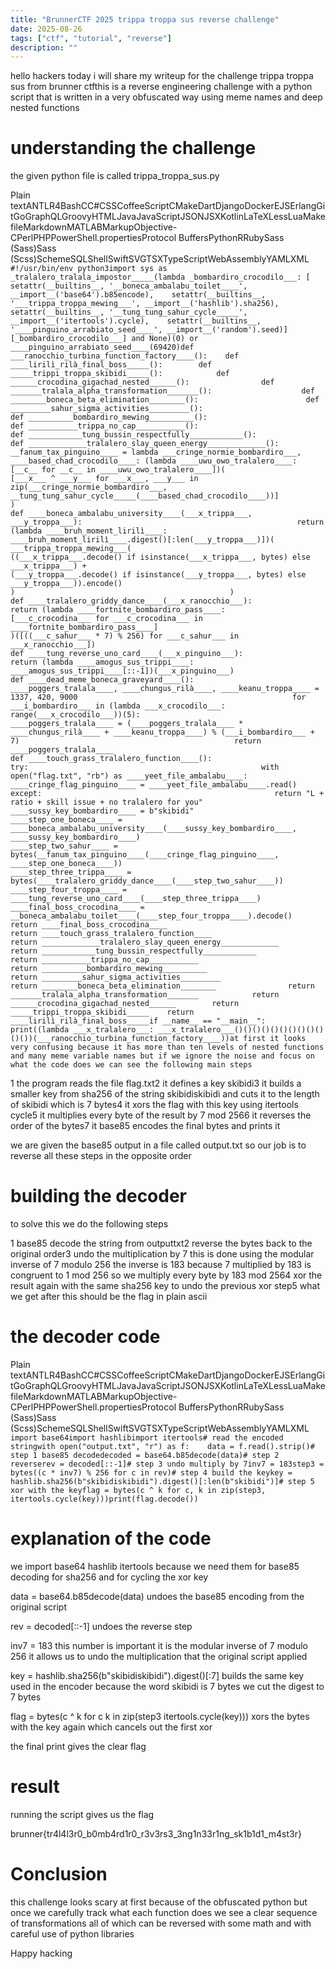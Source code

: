 ```yaml
---
title: "BrunnerCTF 2025 trippa troppa sus reverse challenge"
date: 2025-08-26
tags: ["ctf", "tutorial", "reverse"]
description: ""
---
```


hello hackers today i will share my writeup for the challenge trippa troppa sus from brunner ctfthis is a reverse engineering challenge with a python script that is written in a very obfuscated way using meme names and deep nested functions

understanding the challenge
===========================

the given python file is called trippa\_troppa\_sus.py

Plain textANTLR4BashCC#CSSCoffeeScriptCMakeDartDjangoDockerEJSErlangGitGoGraphQLGroovyHTMLJavaJavaScriptJSONJSXKotlinLaTeXLessLuaMakefileMarkdownMATLABMarkupObjective-CPerlPHPPowerShell.propertiesProtocol BuffersPythonRRubySass (Sass)Sass (Scss)SchemeSQLShellSwiftSVGTSXTypeScriptWebAssemblyYAMLXML`   #!/usr/bin/env python3import sys as _tralalero_tralala_impostor_____(lambda _bombardiro_crocodilo___: [    setattr(__builtins__, '__boneca_ambalabu_toilet____', __import__('base64').b85encode),    setattr(__builtins__, '___trippa_troppa_mewing___', __import__('hashlib').sha256),    setattr(__builtins__, '__tung_tung_sahur_cycle_____', __import__('itertools').cycle),    setattr(__builtins__, '____pinguino_arrabiato_seed____', __import__('random').seed)][_bombardiro_crocodilo___] and None)(0) or ____pinguino_arrabiato_seed____(69420)def ___ranocchio_turbina_function_factory____():    def ____lirilì_rilà_final_boss_____():        def _____trippi_troppa_skibidi_____():            def ______crocodina_gigachad_nested______():                def _______tralala_alpha_transformation_______():                    def ________boneca_beta_elimination________():                        def _________sahur_sigma_activities_________():                            def __________bombardiro_mewing__________():                                def ___________trippa_no_cap___________():                                    def ____________tung_bussin_respectfully____________():                                        def _____________tralalero_slay_queen_energy_____________():                                            __fanum_tax_pinguino____ = lambda ___cringe_normie_bombardiro___, ____based_chad_crocodilo____: (lambda ____uwu_owo_tralalero____: [__c__ for __c__ in ____uwu_owo_tralalero____])(                                                [___x___ ^ ___y___ for ___x___, ___y___ in zip(___cringe_normie_bombardiro___, __tung_tung_sahur_cycle_____(____based_chad_crocodilo____))]                                            )                                                                                        def ____boneca_ambalabu_university____(___x_trippa___, ___y_troppa___):                                                return (lambda ____bruh_moment_lirilì____: ____bruh_moment_lirilì____.digest()[:len(___y_troppa___)])(                                                    ___trippa_troppa_mewing___(                                                        ((___x_trippa___.decode() if isinstance(___x_trippa___, bytes) else ___x_trippa___) +                                                          (___y_troppa___.decode() if isinstance(___y_troppa___, bytes) else ___y_troppa___)).encode()                                                    )                                                )                                                                                        def ____tralalero_griddy_dance____(___x_ranocchio___):                                                return (lambda ____fortnite_bombardiro_pass____:                                                        [___c_crocodina___ for ___c_crocodina___ in ____fortnite_bombardiro_pass____]                                                )([((___c_sahur___ * 7) % 256) for ___c_sahur___ in ___x_ranocchio___])                                                                                        def ____tung_reverse_uno_card____(___x_pinguino___):                                                return (lambda ____amogus_sus_trippi____: ____amogus_sus_trippi____[::-1])(___x_pinguino___)                                                                                        def ____dead_meme_boneca_graveyard____():                                                ____poggers_tralala____, ____chungus_rilà____, ____keanu_troppa____ = 1337, 420, 9000                                                for ___i_bombardiro___ in (lambda ___x_crocodilo___: range(___x_crocodilo___))(5):                                                    ____poggers_tralala____ = (____poggers_tralala____ * ____chungus_rilà____ + ____keanu_troppa____) % (___i_bombardiro___ + 7)                                                return ____poggers_tralala____                                                                                        def ____touch_grass_tralalero_function____():                                                try:                                                    with open("flag.txt", "rb") as ____yeet_file_ambalabu____:                                                        ____cringe_flag_pinguino____ = ____yeet_file_ambalabu____.read()                                                except:                                                    return "L + ratio + skill issue + no tralalero for you"                                                                                                ____sussy_key_bombardiro____ = b"skibidi"                                                                                                ____step_one_boneca____ = ____boneca_ambalabu_university____(____sussy_key_bombardiro____, ____sussy_key_bombardiro____)                                                ____step_two_sahur____ = bytes(__fanum_tax_pinguino____(____cringe_flag_pinguino____, ____step_one_boneca____))                                                ____step_three_trippa____ = bytes(____tralalero_griddy_dance____(____step_two_sahur____))                                                ____step_four_troppa____ = ____tung_reverse_uno_card____(____step_three_trippa____)                                                ____final_boss_crocodina____ = __boneca_ambalabu_toilet____(____step_four_troppa____).decode()                                                                                                return ____final_boss_crocodina____                                                                                        return ____touch_grass_tralalero_function____                                        return _____________tralalero_slay_queen_energy_____________                                    return ____________tung_bussin_respectfully____________                                return ___________trippa_no_cap___________                            return __________bombardiro_mewing__________                        return _________sahur_sigma_activities_________                    return ________boneca_beta_elimination________                return _______tralala_alpha_transformation_______            return ______crocodina_gigachad_nested______        return _____trippi_troppa_skibidi_____    return ____lirilì_rilà_final_boss_____if __name__ == "__main__":    print((lambda ___x_tralalero___: ___x_tralalero___()()()()()()()()()()()())(___ranocchio_turbina_function_factory____))at first it looks very confusing because it has more than ten levels of nested functions and many meme variable names but if we ignore the noise and focus on what the code does we can see the following main steps   `

1 the program reads the file flag.txt2 it defines a key skibidi3 it builds a smaller key from sha256 of the string skibidiskibidi and cuts it to the length of skibidi which is 7 bytes4 it xors the flag with this key using itertools cycle5 it multiplies every byte of the result by 7 mod 2566 it reverses the order of the bytes7 it base85 encodes the final bytes and prints it

we are given the base85 output in a file called output.txt so our job is to reverse all these steps in the opposite order

building the decoder
====================

to solve this we do the following steps

1 base85 decode the string from outputtxt2 reverse the bytes back to the original order3 undo the multiplication by 7 this is done using the modular inverse of 7 modulo 256 the inverse is 183 because 7 multiplied by 183 is congruent to 1 mod 256 so we multiply every byte by 183 mod 2564 xor the result again with the same sha256 key to undo the previous xor step5 what we get after this should be the flag in plain ascii

the decoder code
================

Plain textANTLR4BashCC#CSSCoffeeScriptCMakeDartDjangoDockerEJSErlangGitGoGraphQLGroovyHTMLJavaJavaScriptJSONJSXKotlinLaTeXLessLuaMakefileMarkdownMATLABMarkupObjective-CPerlPHPPowerShell.propertiesProtocol BuffersPythonRRubySass (Sass)Sass (Scss)SchemeSQLShellSwiftSVGTSXTypeScriptWebAssemblyYAMLXML`   import base64import hashlibimport itertools# read the encoded stringwith open("output.txt", "r") as f:    data = f.read().strip()# step 1 base85 decodedecoded = base64.b85decode(data)# step 2 reverserev = decoded[::-1]# step 3 undo multiply by 7inv7 = 183step3 = bytes((c * inv7) % 256 for c in rev)# step 4 build the keykey = hashlib.sha256(b"skibidiskibidi").digest()[:len(b"skibidi")]# step 5 xor with the keyflag = bytes(c ^ k for c, k in zip(step3, itertools.cycle(key)))print(flag.decode())   `

explanation of the code
=======================

we import base64 hashlib itertools because we need them for base85 decoding for sha256 and for cycling the xor key

data = base64.b85decode(data) undoes the base85 encoding from the original script

rev = decoded\[::-1\] undoes the reverse step

inv7 = 183 this number is important it is the modular inverse of 7 modulo 256 it allows us to undo the multiplication that the original script applied

key = hashlib.sha256(b"skibidiskibidi").digest()\[:7\] builds the same key used in the encoder because the word skibidi is 7 bytes we cut the digest to 7 bytes

flag = bytes(c ^ k for c k in zip(step3 itertools.cycle(key))) xors the bytes with the key again which cancels out the first xor

the final print gives the clear flag

result
======

running the script gives us the flag

brunner{tr4l4l3r0\_b0mb4rd1r0\_r3v3rs3\_3ng1n33r1ng\_sk1b1d1\_m4st3r}

Conclusion
==========

this challenge looks scary at first because of the obfuscated python but once we carefully track what each function does we see a clear sequence of transformations all of which can be reversed with some math and with careful use of python libraries

Happy hacking
